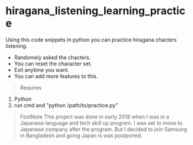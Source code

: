 # hiragana_listening_learning_practice

Using this code snippets in python you can practice hiragana chacters listening. 

  * Randomely asked the chacters.
  * You can reset the character set.
  * Exit anytime you want. 
  * You can add more features to this.

> Requires

1. Python
2. run cmd and "python /path/to/practice.py"



> FootNote
This project was done in early 2018 when I was in a Japanese language and tech skill up program. I was set to move to Japanese company after the program. But I decided to join Samsung in Bangladesh and going Japan is was postponed. 

